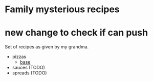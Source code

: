 # Family mysterious recipes

# new change to check if can push

Set of recipes as given by my grandma.

- pizzas
  - [base](./pizzas/base.md)
- sauces (TODO)
- spreads (TODO)
